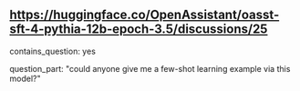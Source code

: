 ## https://huggingface.co/OpenAssistant/oasst-sft-4-pythia-12b-epoch-3.5/discussions/25

contains_question: yes

question_part: "could anyone give me a few-shot learning example via this model?"